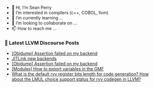 - 👋 Hi, I’m Sean Perry
- 👀 I’m interested in compilers (c++, COBOL, llvm)
- 🌱 I’m currently learning ...
- 💞️ I’m looking to collaborate on ...
- 📫 How to reach me ...

<!---
s66perry/s66perry is a ✨ special ✨ repository because its `README.md` (this file) appears on your GitHub profile.
You can click the Preview link to take a look at your changes.
--->
### 📕 Latest LLVM Discourse Posts

<!-- DISCOURSE-LLVM:START -->
- [[Objdump] Assertion failed on my backend](https://discourse.llvm.org/t/objdump-assertion-failed-on-my-backend/72085#post_2)
- [JITLink new backends](https://discourse.llvm.org/t/jitlink-new-backends/68223#post_21)
- [[Objdump] Assertion failed on my backend](https://discourse.llvm.org/t/objdump-assertion-failed-on-my-backend/72085#post_1)
- [[Modules] How to export variables in the GMF](https://discourse.llvm.org/t/modules-how-to-export-variables-in-the-gmf/72083#post_1)
- [What is the default rvv register bits length for code generation? How about the LMUL choice support status for rvv codegen in LLVM?](https://discourse.llvm.org/t/what-is-the-default-rvv-register-bits-length-for-code-generation-how-about-the-lmul-choice-support-status-for-rvv-codegen-in-llvm/72082#post_1)
<!-- DISCOURSE-LLVM:END -->
